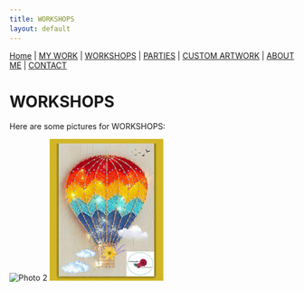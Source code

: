 ```yaml
---
title: WORKSHOPS
layout: default
---
```


<nav style="margin-bottom:1.5em">
	<a href="/">Home</a> |
	<a href="/mywork.html">MY WORK</a> |
	<a href="/workshops.html">WORKSHOPS</a> |
	<a href="/parties.html">PARTIES</a> |
	<a href="/customartwork.html">CUSTOM ARTWORK</a> |
	<a href="/about.html">ABOUT ME</a> |
	<a href="/contact.html">CONTACT</a>
</nav>


# WORKSHOPS

Here are some pictures for WORKSHOPS:

![Photo 2](/assets/images/photo2.jpg)
![Photo 1](/assets/images/photo1.jpg)
